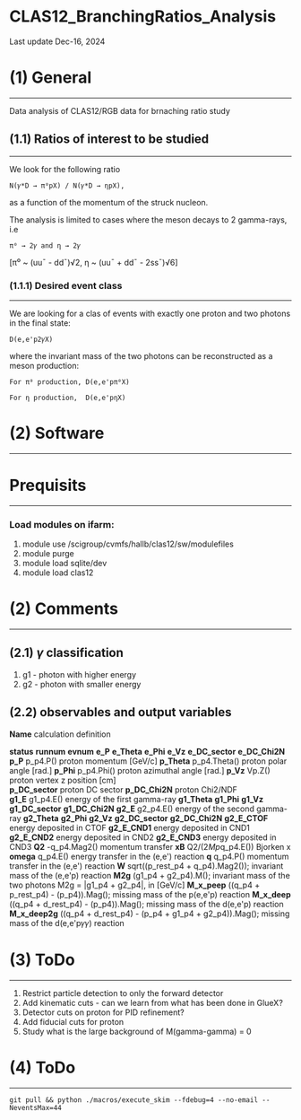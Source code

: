 # CLAS12_BranchingRatios_Analysis


Last update Dec-16, 2024
    


# **(1) General**
--------------------------------------------------------
Data analysis of CLAS12/RGB data for brnaching ratio study
  
## (1.1) Ratios of interest to be studied 
--------------------------------------------------------
We look for the following ratio 

    N(𝛾*D → π⁰pX) / N(𝛾*D → ηpX),

as a function of the momentum of the struck nucleon.

The analysis is limited to cases where the meson decays to 2 gamma-rays, i.e
    
    π⁰ → 2𝛾 and η → 2𝛾
    
[π⁰ ~ (uu¯ - dd¯)√2, η ~ (uu¯ + dd¯ - 2ss¯)√6] 



### (1.1.1) Desired event class 
--------------------------------------------------------
We are looking for a clas of events with exactly one proton and two photons in the final state:  

    D(e,e'p2𝛾X)

where the invariant mass of the two photons can be reconstructed as a meson production:
 
    For π⁰ production, D(e,e'pπ⁰X)
    
    For η production,  D(e,e'pηX)     
  
  


# **(2) Software**
--------------------------------------------------------

# Prequisits
---------------------------------------
### Load modules on ifarm:

1. module use /scigroup/cvmfs/hallb/clas12/sw/modulefiles
2. module purge
3. module load sqlite/dev
4. module load clas12


# **(2) Comments**
--------------------------------------------------------

## (2.1) $\gamma$ classification
1. g1 - photon with higher energy
2. g2 - photon with smaller energy

## (2.2) observables and output variables

**Name** calculation                definition


**status**
**runnum**
**evnum**
**e_P**
**e_Theta**
**e_Phi**
**e_Vz**
**e_DC_sector**
**e_DC_Chi2N**
**p_P**         p_p4.P()                proton momentum         [GeV/c]
**p_Theta**     p_p4.Theta()            proton polar angle      [rad.]
**p_Phi**       p_p4.Phi()              proton azimuthal angle  [rad.]
**p_Vz**        Vp.Z()                  proton vertex z position [cm]                 
**p_DC_sector**                         proton DC sector
**p_DC_Chi2N**                          proton Chi2/NDF  
**g1_E**        g1_p4.E()               energy of the first gamma-ray
**g1_Theta**
**g1_Phi**
**g1_Vz**
**g1_DC_sector**
**g1_DC_Chi2N**
**g2_E**        g2_p4.E()               energy of the second gamma-ray
**g2_Theta**
**g2_Phi**
**g2_Vz**
**g2_DC_sector**
**g2_DC_Chi2N**
**g2_E_CTOF**                           energy deposited in CTOF
**g2_E_CND1**                           energy deposited in CND1
**g2_E_CND2**                           energy deposited in CND2
**g2_E_CND3**                           energy deposited in CND3
**Q2**          -q_p4.Mag2()                                            momentum transfer
**xB**          Q2/(2*Mp*q_p4.E())                                      Bjorken x
**omega**       q_p4.E()                                                energy transfer in the (e,e') reaction
**q**           q_p4.P()                                                momentum transfer in the (e,e') reaction
**W**           sqrt((p_rest_p4 + q_p4).Mag2());                        invariant mass  of the (e,e'p) reaction
**M2g**         (g1_p4 + g2_p4).M();                                    invariant mass of the two photons M2g = |g1_p4 + g2_p4|, in [GeV/c]
**M_x_peep**    ((q_p4 + p_rest_p4) - (p_p4)).Mag();                    missing mass of the p(e,e'p) reaction
**M_x_deep**    ((q_p4 + d_rest_p4) - (p_p4)).Mag();                    missing mass of the d(e,e'p) reaction
**M_x_deep2g**  ((q_p4 + d_rest_p4) - (p_p4 + g1_p4 + g2_p4)).Mag();    missing mass of the d(e,e'p𝛾𝛾) reaction

# **(3) ToDo**
--------------------------------------------------------

1. Restrict particle detection to only the forward detector
2. Add kinematic cuts - can we learn from what has been done in GlueX?
3. Detector cuts on proton for PID refinement?
4. Add fiducial cuts for proton
5. Study what is the large background of M(gamma-gamma) = 0



# **(4) ToDo**
--------------------------------------------------------
    git pull && python ./macros/execute_skim --fdebug=4 --no-email --NeventsMax=44
